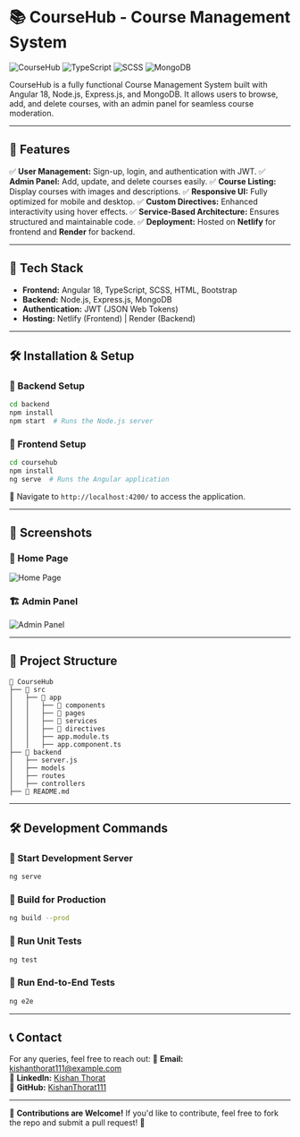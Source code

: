 # 📚 CourseHub - Course Management System

![CourseHub](https://img.shields.io/badge/Angular-18-red?style=flat-square&logo=angular)
![TypeScript](https://img.shields.io/badge/TypeScript-Blue?style=flat-square&logo=typescript)
![SCSS](https://img.shields.io/badge/SCSS-Pink?style=flat-square&logo=sass)
![MongoDB](https://img.shields.io/badge/MongoDB-Green?style=flat-square&logo=mongodb)

CourseHub is a fully functional Course Management System built with Angular 18, Node.js, Express.js, and MongoDB. It allows users to browse, add, and delete courses, with an admin panel for seamless course moderation.

---

## 🚀 Features

✅ **User Management:** Sign-up, login, and authentication with JWT.
✅ **Admin Panel:** Add, update, and delete courses easily.
✅ **Course Listing:** Display courses with images and descriptions.
✅ **Responsive UI:** Fully optimized for mobile and desktop.
✅ **Custom Directives:** Enhanced interactivity using hover effects.
✅ **Service-Based Architecture:** Ensures structured and maintainable code.
✅ **Deployment:** Hosted on **Netlify** for frontend and **Render** for backend.

---

## 🎨 Tech Stack

- **Frontend:** Angular 18, TypeScript, SCSS, HTML, Bootstrap
- **Backend:** Node.js, Express.js, MongoDB
- **Authentication:** JWT (JSON Web Tokens)
- **Hosting:** Netlify (Frontend) | Render (Backend)

---

## 🛠️ Installation & Setup

### 🔹 Backend Setup
```sh
cd backend
npm install
npm start  # Runs the Node.js server
```

### 🔹 Frontend Setup
```sh
cd coursehub
npm install
ng serve  # Runs the Angular application
```

🚀 Navigate to `http://localhost:4200/` to access the application.

---

## 📸 Screenshots

### 🌟 Home Page
![Home Page](https://via.placeholder.com/800x400?text=CourseHub+Home)

### 🏗️ Admin Panel
![Admin Panel](https://via.placeholder.com/800x400?text=Admin+Panel)

---

## 📌 Project Structure

```
📂 CourseHub
├── 📂 src
│   ├── 📂 app
│   │   ├── 📂 components
│   │   ├── 📂 pages
│   │   ├── 📂 services
│   │   ├── 📂 directives
│   │   ├── app.module.ts
│   │   ├── app.component.ts
├── 📂 backend
│   ├── server.js
│   ├── models
│   ├── routes
│   ├── controllers
├── 📜 README.md
```

---

## 🛠️ Development Commands

### 🔹 Start Development Server
```sh
ng serve
```

### 🔹 Build for Production
```sh
ng build --prod
```

### 🔹 Run Unit Tests
```sh
ng test
```

### 🔹 Run End-to-End Tests
```sh
ng e2e
```

---

## 📞 Contact
For any queries, feel free to reach out:
📧 **Email:** kishanthorat111@example.com  
🔗 **LinkedIn:** [Kishan Thorat](https://linkedin.com/in/kishanthorat111)  
🐙 **GitHub:** [KishanThorat111](https://github.com/KishanThorat111)

---

🔹 **Contributions are Welcome!** If you'd like to contribute, feel free to fork the repo and submit a pull request! 🎉

